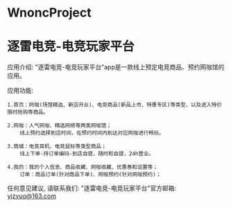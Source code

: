 # WnoncProject
# 逐雷电竞-电竞玩家平台

  应用介绍: "逐雷电竞-电竞玩家平台"app是一款线上预定电竞商品、预约网咖馆的应用。

  应用功能: 

    1.首页：网咖(场馆精选、新店开业)、电竞商品(新品上市、特惠专区)等类型，以及进入特价限时抢购等商品。
    
    2.网咖：人气网咖、精选网络等两类网咖馆；
        线上预约选择到店时间，在预约时间内到达对应网咖进行畅玩。
        
    3.商城：电竞耳机、电竞鼠标等类型商品；
        线上下单-持订单编码-到店自提，随时和自提，24h营业。
        
    4.我的：我的个人信息、商品收藏、网咖收藏、优惠券和设置等；
        订单：商品订单(针对商品下单)、网咖预约(针对网咖预约)；
      
  任何意见建议, 请联系我们: 
  "逐雷电竞-电竞玩家平台"官方邮箱: yjzvuo@163.com
